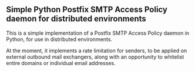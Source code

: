 ## Simple Python Postfix SMTP Access Policy daemon for distributed environments

This is a simple implementation of a Postfix SMTP Access Policy daemon in Python, for use
in distributed environments.

At the moment, it implements a rate limitation for senders, to be applied on external outbound mail
exchangers, along with an opportunity to whitelist entire domains or individual email addresses.
